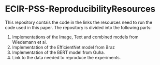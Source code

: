 # ECIR-PSS-ReproducibilityResources

This repository contais the code in the links the resources need to run the code used in this paper. The repository is
divided into the following parts:

1. Implementations of the Image, Text and combined models from Wiedemann et al.
2. Implementation of the EfficientNet model from Braz
3. Implementation of the BERT model from Guha.
4. Link to the data needed to reproduce the experiments.
